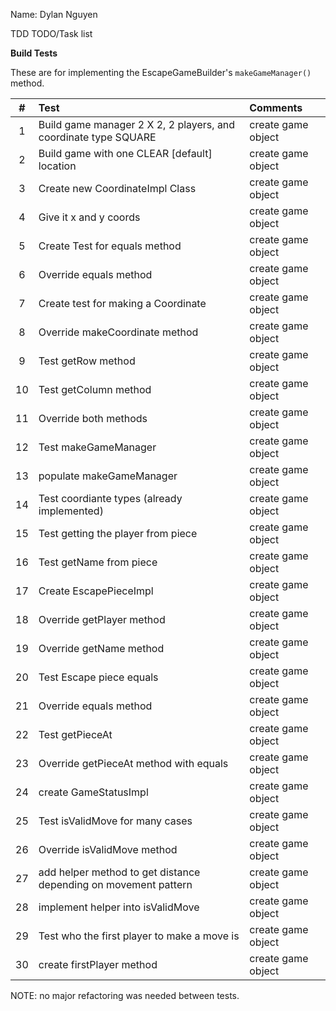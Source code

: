 Name: Dylan Nguyen

TDD TODO/Task list

**Build Tests**

These are for implementing the EscapeGameBuilder's `makeGameManager()` method.

| **#** | Test                                                            | Comments                        |
|:-----:|:----------------------------------------------------------------|:--------------------------------|
|   1   | Build game manager 2 X 2, 2 players, and coordinate type SQUARE | create game object              |
|   2   | Build game with one CLEAR [default]  location                   | create game object              |
|   3   | Create new CoordinateImpl Class                                 | create game object              |
|   4   | Give it x and y coords                                          | create game object              |
|   5   | Create Test for equals method                                   | create game object              |
|   6   | Override equals method                                          | create game object              |
|   7   | Create test for making a Coordinate                             | create game object              |
|   8   | Override makeCoordinate method                                  | create game object              |
|   9   | Test getRow method                                              | create game object              |
|  10   | Test getColumn method                                           | create game object              |
|  11   | Override both methods                                           | create game object              |
|  12   | Test makeGameManager                                            | create game object              |
|  13   | populate makeGameManager                                        | create game object              |
|  14   | Test coordiante types (already implemented)                     | create game object              |
|  15   | Test getting the player from piece                              | create game object              |
|  16   | Test getName from piece                                         | create game object              |
|  17   | Create EscapePieceImpl                                          | create game object              |
|  18   | Override getPlayer method                                       | create game object              |
|  19   | Override getName method                                         | create game object              |
|  20   | Test Escape piece equals                                        | create game object              |
|  21   | Override equals method                                          | create game object              |
|  22   | Test getPieceAt                                                 | create game object              |
|  23   | Override getPieceAt method with equals                          | create game object              |
|  24   | create GameStatusImpl                                           | create game object              |
|  25   | Test isValidMove for many cases                                 | create game object              |
|  26   | Override isValidMove method                                     | create game object              |
|  27   | add helper method to get distance depending on movement pattern | create game object              |
|  28   | implement helper into isValidMove                               | create game object              |
|  29   | Test who the first player to make a move is                     | create game object              |
|  30   | create firstPlayer method                                       | create game object              |

NOTE: no major refactoring was needed between tests.
